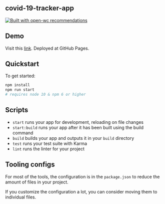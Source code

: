 ## covid-19-tracker-app

[![Built with open-wc recommendations](https://img.shields.io/badge/built%20with-open--wc-blue.svg)](https://github.com/open-wc)

## Demo
Visit this [link](https://jjdcabasolo.github.io/covid-19-tracker-app). Deployed at GitHub Pages.

## Quickstart

To get started:

```sh
npm install
npm run start
# requires node 10 & npm 6 or higher
```

## Scripts

- `start` runs your app for development, reloading on file changes
- `start:build` runs your app after it has been built using the build command
- `build` builds your app and outputs it in your `build` directory
- `test` runs your test suite with Karma
- `lint` runs the linter for your project

## Tooling configs

For most of the tools, the configuration is in the `package.json` to reduce the amount of files in your project.

If you customize the configuration a lot, you can consider moving them to individual files.